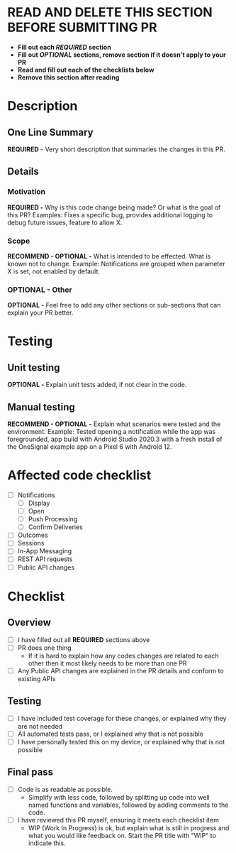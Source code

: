 <!-- START -->
# READ AND DELETE THIS SECTION BEFORE SUBMITTING PR
* **Fill out each _REQUIRED_ section**
* **Fill out _OPTIONAL_ sections, remove section if it doesn't apply to your PR**
* **Read and fill out each of the checklists below**
* **Remove this section after reading**
<!-- END -->

# Description
## One Line Summary
**REQUIRED** - Very short description that summaries the changes in this PR.

## Details

### Motivation
**REQUIRED -** Why is this code change being made? Or what is the goal of this PR? Examples: Fixes a specific bug, provides additional logging to debug future issues, feature to allow X.

### Scope
**RECOMMEND - OPTIONAL -** What is intended to be effected. What is known not to change. Example: Notifications are grouped when parameter X is set, not enabled by default.

### OPTIONAL - Other
**OPTIONAL -** Feel free to add any other sections or sub-sections that can explain your PR better.

# Testing
## Unit testing
**OPTIONAL -**  Explain unit tests added, if not clear in the code.

## Manual testing
**RECOMMEND - OPTIONAL -** Explain what scenarios were tested and the environment.
Example: Tested opening a notification while the app was foregrounded, app build with Android Studio 2020.3 with a fresh install of the OneSignal example app on a Pixel 6 with Android 12.

# Affected code checklist
   - [ ] Notifications
      - [ ] Display
      - [ ] Open
      - [ ] Push Processing
      - [ ] Confirm Deliveries
   - [ ] Outcomes
   - [ ] Sessions
   - [ ] In-App Messaging
   - [ ] REST API requests
   - [ ] Public API changes

# Checklist
## Overview
   - [ ] I have filled out all **REQUIRED** sections above
   - [ ] PR does one thing
     - If it is hard to explain how any codes changes are related to each other then it most likely needs to be more than one PR
   - [ ] Any Public API changes are explained in the PR details and conform to existing APIs

## Testing
   - [ ] I have included test coverage for these changes, or explained why they are not needed
   - [ ] All automated tests pass, or I explained why that is not possible
   - [ ] I have personally tested this on my device, or explained why that is not possible

## Final pass
   - [ ] Code is as readable as possible.
      - Simplify with less code, followed by splitting up code into well named functions and variables, followed by adding comments to the code.
   - [ ] I have reviewed this PR myself, ensuring it meets each checklist item
      - WIP (Work In Progress) is ok, but explain what is still in progress and what you would like feedback on. Start the PR title with "WIP" to indicate this.
